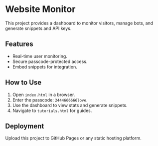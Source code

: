 # Website Monitor

This project provides a dashboard to monitor visitors, manage bots, and generate snippets and API keys.

## Features
- Real-time user monitoring.
- Secure passcode-protected access.
- Embed snippets for integration.

## How to Use
1. Open `index.html` in a browser.
2. Enter the passcode: `2444666666love`.
3. Use the dashboard to view stats and generate snippets.
4. Navigate to `tutorials.html` for guides.

## Deployment
Upload this project to GitHub Pages or any static hosting platform.
